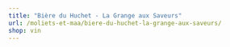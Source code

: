 ```yaml
---
title: "Bière du Huchet - La Grange aux Saveurs"
url: /moliets-et-maa/biere-du-huchet-la-grange-aux-saveurs/
shop: vin
---
```

